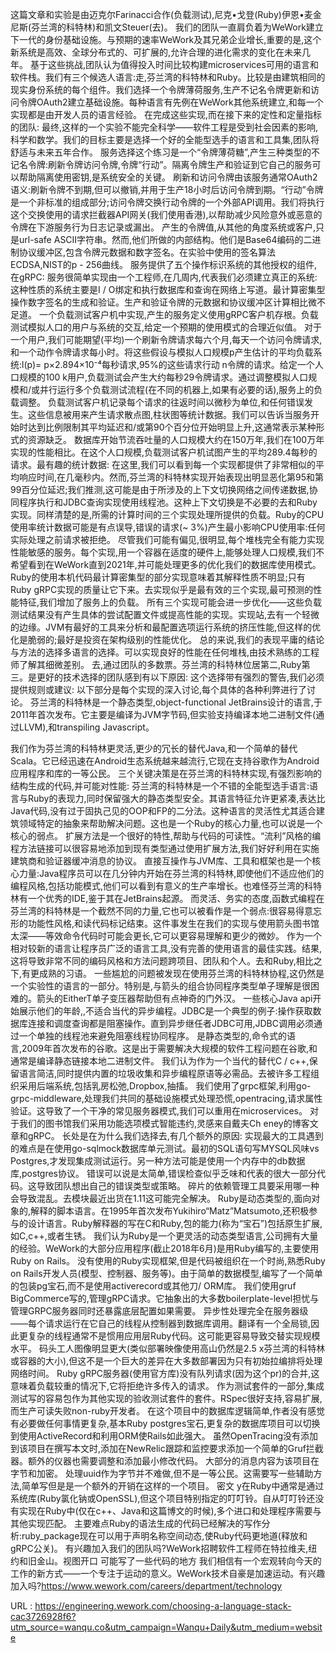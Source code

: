 这篇文章和实验是由迈克尔Farinacci合作(负载测试),尼克•戈登(Ruby)伊恩•麦金尼斯(芬兰湾的科特林)和凯文Steuer(去)。 
 我们的团队一直肩负着为WeWork建立下一代的身份基础设施。与预期的速率WeWork及其兄弟企业增长,重要的是,这个新系统是高效、全球分布式的、可扩展的,允许合理的进化需求的变化在未来几年。 
 基于这些挑战,团队认为值得投入时间比较构建microservices可用的语言和软件栈。我们有三个候选人语言:走,芬兰湾的科特林和Ruby。比较是由建筑相同的现实身份系统的每个组件。我们选择一个令牌薄荷服务,生产不记名令牌更新和访问令牌OAuth2建立基础设施。每种语言有先例在WeWork其他系统建立,和每一个实现都是由开发人员的语言经验。 
 在完成这些实现,而在接下来的定性和定量指标的团队: 
 最终,这样的一个实验不能完全科学——软件工程是受到社会因素的影响,科学和数学。我们的目标主要是选择一个好的全能型选手的语言和工具集,团队将舒适与未来五年合作。 
 服务选择这个练习是一个“令牌薄荷糖”,产生三种类型的不记名令牌:刷新令牌访问令牌,令牌“行动”。隔离令牌生产和验证到它自己的服务可以帮助隔离使用密钥,是系统安全的关键。 
 刷新和访问令牌由该服务通常OAuth2语义:刷新令牌不到期,但可以撤销,并用于生产18小时后访问令牌到期。“行动”令牌是一个非标准的组成部分;访问令牌交换行动令牌的一个外部API调用。我们将执行这个交换使用的请求拦截器API网关(我们使用香港),以帮助减少风险意外或恶意的令牌在下游服务行为日志记录或漏出。 
 产生的令牌值,从其他的角度系统或客户,只是url-safe ASCII字符串。然而,他们所做的内部结构。他们是Base64编码的二进制协议缓冲区,包含令牌元数据和数字签名。在实验中使用的签名算法ECDSA,NIST的p - 256曲线。 
 服务提供了五个操作标识系统的其他授权的组件,在gRPC: 
 服务很简单实现由一个工程师,在几周内,代表我们必须建立真正的系统: 
 这种性质的系统主要是I / O绑定和执行数据库和查询在网络上写道。最计算密集型操作数字签名的生成和验证。生产和验证令牌的元数据和协议缓冲区计算相比微不足道。 
 一个负载测试客户机中实现,产生的服务定义使用gRPC客户机存根。负载测试模拟人口的用户与系统的交互,给定一个预期的使用模式的合理近似值。 
 对于一个用户,我们可能期望(平均)一个刷新令牌请求每六个月,每天一个访问令牌请求,和一个动作令牌请求每小时。将这些假设与模拟人口规模p产生估计的平均负载系统:l(p)= p×2.894×10⁻⁴每秒请求,95%的这些请求行动 
 n令牌的请求。给定一个人口规模的100 k用户,负载测试会产生大约每秒29令牌请求。通过调整模拟人口规模和/或并行运行多个负载测试流程(在不同的机器上,如果有必要的话),服务上的负载调整。 
 负载测试客户机记录每个请求的往返时间以微秒为单位,和任何错误发生。这些信息被用来产生请求散点图,柱状图等统计数据。我们可以告诉当服务开始时达到比例限制其平均延迟和/或第90个百分位开始明显上升,这通常表示某种形式的资源缺乏。 
 数据库开始节流吞吐量的人口规模大约在150万年,我们在100万年实现的性能相比。在这个人口规模,负载测试客户机试图产生的平均289.4每秒的请求。最有趣的统计数据: 
 在这里,我们可以看到每一个实现都提供了非常相似的平均响应时间,在几毫秒内。然而,芬兰湾的科特林实现开始表现出明显恶化第95和第99百分位延迟;我们推测,这可能是由于所涉及的上下文切换网络之间传递数据,协同程序执行和JDBC查询实现使用线程池。这种上下文切换是不必要的去和Ruby实现。同样清楚的是,所需的计算时间的三个实现处理所提供的负载。Ruby的CPU使用率统计数据可能是有点误导,错误的请求(~ 3%)产生最小影响CPU使用率:任何实际处理之前请求被拒绝。 
 尽管我们可能有偏见,很明显,每个堆栈完全有能力实现性能敏感的服务。每个实现,用一个容器在适度的硬件上,能够处理人口规模,我们不希望看到在WeWork直到2021年,并可能处理更多的优化我们的数据库使用模式。 
 Ruby的使用本机代码最计算密集型的部分实现意味着其解释性质不明显;只有Ruby gRPC实现的质量让它下来。去实现似乎是最有效的三个实现,最可预测的性能特征,我们增加了服务上的负载。 
 所有三个实现可能会进一步优化——这些负载测试结果没有产生具体的尝试配置文件或提高性能的实现。实现站,去有一个轻微的边缘。JVM有最好的工具来分析和最配置选项运行系统的挤压性能,但这样的优化是脆弱的;最好是投资在架构级别的性能优化。 
 总的来说,我们的表现平庸的结论与方法的选择多语言的选择。可以实现良好的性能在任何堆栈,由技术熟练的工程师了解其细微差别。 
 去,通过团队的多数票。芬兰湾的科特林位居第二,Ruby第三。是更好的技术选择的团队感到有以下原因: 
 这个选择带有强烈的警告,我们必须提供规则或建议: 
 以下部分是每个实现的深入讨论,每个具体的各种利弊进行了讨论。 
 芬兰湾的科特林是一个静态类型,object-functional JetBrains设计的语言,于2011年首次发布。它主要是编译为JVM字节码,但实验支持编译本地二进制文件(通过LLVM),和transpiling Javascript。 
  
 我们作为芬兰湾的科特林更灵活,更少的冗长的替代Java,和一个简单的替代Scala。它已经迅速在Android生态系统越来越流行,它现在支持谷歌作为Android应用程序和库的一等公民。 
 三个关键决策是在芬兰湾的科特林实现,有强烈影响的结构生成的代码,并可能对性能: 
 芬兰湾的科特林是一个不错的全能型选手语言:语言与Ruby的表现力,同时保留强大的静态类型安全。其语言特征允许更紧凑,表达比Java代码,没有过于固执己见的OOP和FP的二分法。这种语言的灵活性尤其适合建筑领域特定的抽象来帮助解决问题。这也是一个Ruby的核心力量,也可以说是一个核心的弱点。 
 扩展方法是一个很好的特性,帮助与代码的可读性。“流利”风格的编程方法链接可以很容易地添加到现有类型通过使用扩展方法,我们好好利用在实施建筑商和验证器缓冲消息的协议。 
 直接互操作与JVM库、工具和框架也是一个核心力量:Java程序员可以在几分钟内开始在芬兰湾的科特林,即使他们不适应他们的编程风格,包括功能模式,他们可以看到有意义的生产率增长。也难怪芬兰湾的科特林有一个优秀的IDE,鉴于其在JetBrains起源。 
 而灵活、务实的态度,函数式编程在芬兰湾的科特林是一个截然不同的力量,它也可以被看作是一个弱点:很容易得意忘形的功能性风格,和读代码标记结束。这件事发生在我们的实现与使用箭头图书馆太深——等效命令代码时可能会更长,它可以更容易理解和更少的微妙。 
 作为一个相对较新的语言让程序员广泛的语言工具,没有完善的使用语言的最佳实践。结果,这将导致非常不同的编码风格和方法问题跨项目、团队和个人。去和Ruby,相比之下,有更成熟的习语。 
 一些尴尬的问题被发现在使用芬兰湾的科特林协程,这仍然是一个实验性的语言的一部分。特别是,与箭头的组合协同程序类型单子理解是很困难的。箭头的EitherT单子变压器帮助但有点神奇的门外汉。 
 一些核心Java api开始展示他们的年龄,,不适合当代的异步编程。JDBC是一个典型的例子:操作获取数据库连接和调度查询都是阻塞操作。直到异步继任者JDBC可用,JDBC调用必须通过一个单独的线程池来避免阻塞线程协同程序。 
 是静态类型的,命令式的语言,2009年首次发布的谷歌。这是出于需要解决大规模的软件工程问题在谷歌,和通常是编译静态链接本地二进制文件。 
 我们认为作为一个当代的替代C / c++,保留语言简洁,同时提供内置的垃圾收集和异步编程原语等必需品。去被许多工程组织采用后端系统,包括乳房松弛,Dropbox,抽搐。 
 我们使用了grpc框架,利用go-grpc-middleware,处理我们共同的基础设施模式处理恐慌,opentracing,请求属性验证。这导致了一个干净的常见服务器模式,我们可以重用在microservices。 
 对于我们的图书馆我们采用功能选项模式智能违约,灵感来自戴夫Ch 
 eney的博客文章和gRPC。 
 长处是在为什么我们选择去,有几个额外的原因: 
 实现最大的工具遇到的难点是在使用go-sqlmock数据库单元测试。最初的SQL语句写MYSQL风味vs Postgres,才发现集成测试运行。另一种方法可能是使用一个内存中的db数据库,postgres协议。 
 错误可以说是太简单,错误检查似乎乏味和代表的很大一部分代码。这导致团队想出自己的错误类型或策略。 
 碎片的依赖管理工具要采用哪一种会导致混乱。去模块最近出货在1.11这可能完全解决。 
 Ruby是动态类型的,面向对象的,解释的脚本语言。在1995年首次发布Yukihiro“Matz”Matsumoto,还积极参与的设计语言。Ruby解释器的写在C和Ruby,包的能力(称为“宝石”)包括原生扩展,如C,c++,或者生锈。 
 我们认为Ruby是一个更灵活的动态类型语言,公司拥有大量的经验。WeWork的大部分应用程序(截止2018年6月)是用Ruby编写的,主要使用Ruby on Rails。 
 没有使用的Ruby实现框架,但是代码被组织在一个时尚,熟悉Ruby on Rails开发人员(模型、控制器、服务等)。由于简单的数据模型,编写了一个简单的包装pg宝石,而不是使用activerecord或其他刀/ ORM库。 
 我们使用gruf BigCommerce写的,管理gRPC请求。它抽象出的大多数boilerplate-level担忧与管理GRPC服务器同时还暴露底层配置如果需要。 
 异步性处理完全在服务器级——每个请求运行在它自己的线程从控制器到数据库调用。翻译有一个全局锁,因此更复杂的线程通常不是惯用应用层Ruby代码。这可能更容易导致交替实现规模水平。 
 码头工人图像明显更大(类似部署映像使用高山仍然是2.5 x芬兰湾的科特林或容器的大小),但这不是一个巨大的差异在大多数部署因为只有初始拉编排将处理网络时间。 
 Ruby gRPC服务器(使用官方库)没有队列请求(因为这个pr)的合并,这意味着负载较重的情况下,它将拒绝许多传入的请求。 
 作为测试套件的一部分,集成测试写的容易包作为其他实现的验收测试套件的套件。RSpec很好支持,容易扩展,而生产可读失败non-ruby开发者。 
 在这个项目中的数据库逻辑简单,作者没有感觉有必要做任何事情更复杂,基本Ruby postgres宝石,更复杂的数据库项目可以切换到使用ActiveRecord和利用ORM使Rails如此强大。 
 虽然OpenTracing没有添加到该项目在撰写本文时,添加在NewRelic跟踪和监控要求添加一个简单的Gruf拦截器。额外的仪器也需要调整和添加最小修改代码。 
 大部分的消息内容为该项目在字节和加密。 
 处理uuid作为字节并不难做,但不是一等公民。这需要写一些辅助方法,简单写但是是一个额外的开销在这样的一个项目。 
 密文 
 y在Ruby中通常是通过系统库(Ruby氯化钠或OpenSSL),但这个项目特别指定的叮叮铃。自从叮叮铃还没有实现在Ruby中(仅在c++、Java和这篇博文的时候),多个进口和处理程序需要与其他实现匹配。 
 主要难点Ruby的语法生成的代码已经解决的写作分析:ruby_package现在可以用于声明名称空间动态,使Ruby代码更地道(释放和gRPC公关)。 
 有兴趣加入我们的团队吗?WeWork招聘软件工程师在特拉维夫,纽约和旧金山。视图开口 
 可能写了一些代码的地方 
 我们相信有一个宏观转向今天的工作的新方式——一个专注于运动的意义。WeWork技术自豪是加速运动。有兴趣加入吗?https://www.wework.com/careers/department/technology 
  
   
  URL : https://engineering.wework.com/choosing-a-language-stack-cac3726928f6?utm_source=wanqu.co&utm_campaign=Wanqu+Daily&utm_medium=website